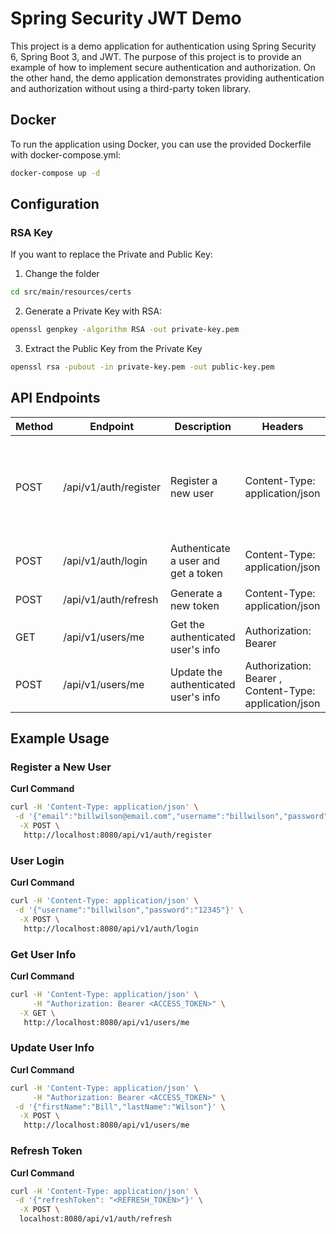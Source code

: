# Spring Security JWT Demo

This project is a demo application for authentication using Spring Security 6, Spring Boot 3, and JWT.
The purpose of this project is to provide an example of how to implement secure authentication and
authorization. On the other hand, the demo application demonstrates providing authentication and
authorization without using a third-party token library.

## Docker

To run the application using Docker, you can use the provided Dockerfile with docker-compose.yml:

```bash
docker-compose up -d
```

## Configuration

### RSA Key

If you want to replace the Private and Public Key:

1. Change the folder

```bash
cd src/main/resources/certs
```

2. Generate a Private Key with RSA:

```bash
openssl genpkey -algorithm RSA -out private-key.pem
```

3. Extract the Public Key from the Private Key

```bash
openssl rsa -pubout -in private-key.pem -out public-key.pem
```

## API Endpoints

| Method | Endpoint              | Description                          | Headers                                                           | Request Body                                                                                                     | Response |
|--------|-----------------------|--------------------------------------|-------------------------------------------------------------------|------------------------------------------------------------------------------------------------------------------|----------|
| POST   | /api/v1/auth/register | Register a new user                  | Content-Type: application/json                                    | `{ "username": "String", "email": "String", "password": "String", "firstName": "String", "lastName": "String" }` |          |
| POST   | /api/v1/auth/login    | Authenticate a user and get a token  | Content-Type: application/json                                    | `{ "username": "String", "password": "String" }`                                                                 |          |
| POST   | /api/v1/auth/refresh  | Generate a new token                 | Content-Type: application/json                                    | `{ "refreshToken": "String"}`                                                                                    |          |
| GET    | /api/v1/users/me      | Get the authenticated user's info    | Authorization: Bearer <jwt-token>                                 | None                                                                                                             |          |
| POST   | /api/v1/users/me      | Update the authenticated user's info | Authorization: Bearer <jwt-token>, Content-Type: application/json | `{ "firstName": "String", "lastName": "String" }`                                                                |          |

## Example Usage

### Register a New User

**Curl Command**

```bash
curl -H 'Content-Type: application/json' \
 -d '{"email":"billwilson@email.com","username":"billwilson","password":"12345","registerAsAdmin":true,"firstName":"Bill","lastName":"Wilson"}' \
  -X POST \
   http://localhost:8080/api/v1/auth/register
```

### User Login

**Curl Command**

```bash
curl -H 'Content-Type: application/json' \
 -d '{"username":"billwilson","password":"12345"}' \
  -X POST \
   http://localhost:8080/api/v1/auth/login
```

### Get User Info

**Curl Command**

```bash
curl -H 'Content-Type: application/json' \
     -H "Authorization: Bearer <ACCESS_TOKEN>" \
  -X GET \
   http://localhost:8080/api/v1/users/me 
```

### Update User Info

**Curl Command**

```bash
curl -H 'Content-Type: application/json' \
     -H "Authorization: Bearer <ACCESS_TOKEN>" \
 -d '{"firstName":"Bill","lastName":"Wilson"}' \
  -X POST \
   http://localhost:8080/api/v1/users/me 
```

### Refresh Token

**Curl Command**

```bash
curl -H 'Content-Type: application/json' \
 -d '{"refreshToken": "<REFRESH_TOKEN>"}' \
  -X POST \
  localhost:8080/api/v1/auth/refresh
```

